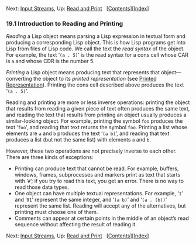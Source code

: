 <!-- This is the GNU Emacs Lisp Reference Manual
corresponding to Emacs version 27.2.

Copyright (C) 1990-1996, 1998-2021 Free Software Foundation,
Inc.

Permission is granted to copy, distribute and/or modify this document
under the terms of the GNU Free Documentation License, Version 1.3 or
any later version published by the Free Software Foundation; with the
Invariant Sections being "GNU General Public License," with the
Front-Cover Texts being "A GNU Manual," and with the Back-Cover
Texts as in (a) below.  A copy of the license is included in the
section entitled "GNU Free Documentation License."

(a) The FSF's Back-Cover Text is: "You have the freedom to copy and
modify this GNU manual.  Buying copies from the FSF supports it in
developing GNU and promoting software freedom." -->

<!-- Created by GNU Texinfo 6.7, http://www.gnu.org/software/texinfo/ -->

Next: [Input Streams](Input-Streams.html), Up: [Read and Print](Read-and-Print.html)   \[[Contents](index.html#SEC_Contents "Table of contents")]\[[Index](Index.html "Index")]

### 19.1 Introduction to Reading and Printing

*Reading* a Lisp object means parsing a Lisp expression in textual form and producing a corresponding Lisp object. This is how Lisp programs get into Lisp from files of Lisp code. We call the text the *read syntax* of the object. For example, the text ‘`(a . 5)`’ is the read syntax for a cons cell whose CAR is `a` and whose CDR is the number 5.

*Printing* a Lisp object means producing text that represents that object—converting the object to its *printed representation* (see [Printed Representation](Printed-Representation.html)). Printing the cons cell described above produces the text ‘`(a . 5)`’.

Reading and printing are more or less inverse operations: printing the object that results from reading a given piece of text often produces the same text, and reading the text that results from printing an object usually produces a similar-looking object. For example, printing the symbol `foo` produces the text ‘`foo`’, and reading that text returns the symbol `foo`. Printing a list whose elements are `a` and `b` produces the text ‘`(a b)`’, and reading that text produces a list (but not the same list) with elements `a` and `b`.

However, these two operations are not precisely inverse to each other. There are three kinds of exceptions:

*   Printing can produce text that cannot be read. For example, buffers, windows, frames, subprocesses and markers print as text that starts with ‘`#`’; if you try to read this text, you get an error. There is no way to read those data types.
*   One object can have multiple textual representations. For example, ‘`1`’ and ‘`01`’ represent the same integer, and ‘`(a b)`’ and ‘`(a . (b))`’ represent the same list. Reading will accept any of the alternatives, but printing must choose one of them.
*   Comments can appear at certain points in the middle of an object’s read sequence without affecting the result of reading it.

Next: [Input Streams](Input-Streams.html), Up: [Read and Print](Read-and-Print.html)   \[[Contents](index.html#SEC_Contents "Table of contents")]\[[Index](Index.html "Index")]
